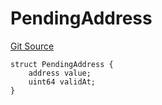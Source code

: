 # PendingAddress
[Git Source](https://github.com/Level-Money/contracts/blob/0fa663cd541ef95fb08cd2849fd8cc2be3967548/src/v2/interfaces/morpho/PendingLib.sol)


```solidity
struct PendingAddress {
    address value;
    uint64 validAt;
}
```

